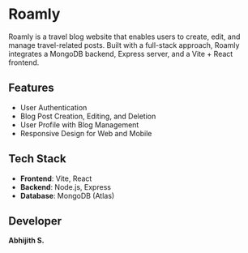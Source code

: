 
# Roamly

Roamly is a travel blog website that enables users to create, edit, and manage travel-related posts. Built with a full-stack approach, Roamly integrates a MongoDB backend, Express server, and a Vite + React frontend.

## Features
- User Authentication
- Blog Post Creation, Editing, and Deletion
- User Profile with Blog Management
- Responsive Design for Web and Mobile

## Tech Stack
- **Frontend**: Vite, React
- **Backend**: Node.js, Express
- **Database**: MongoDB (Atlas)

## Developer
**Abhijith S.**
